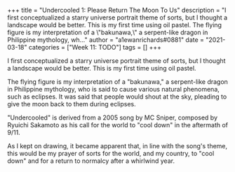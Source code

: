 +++
title = "Undercooled 1: Please Return The Moon To Us"
description = "I first conceptualized a starry universe portrait theme of sorts, but I thought a landscape would be better. This is my first time using oil pastel.  The flying figure is my interpretation of a \\"bakunawa,\\" a serpent-like dragon in Philippine mythology, wh..."
author = "a1ewanrichards#0881"
date = "2021-03-18"
categories = ["Week 11: TODO"]
tags = []
+++

I first conceptualized a starry universe portrait theme of sorts, but I thought a landscape would be better. This is my first time using oil pastel.

The flying figure is my interpretation of a "bakunawa," a serpent-like dragon in Philippine mythology, who is said to cause various natural phenomena, such as eclipses. It was said that people would shout at the sky, pleading to give the moon back to them during eclipses.

"Undercooled" is derived from a 2005 song by MC Sniper, composed by Ryuichi Sakamoto as his call for the world to "cool down" in the aftermath of 9/11.

As I kept on drawing, it became apparent that, in line with the song's theme, this would be my prayer of sorts for the world, and my country, to "cool down" and for a return to normalcy after a whirlwind year.
